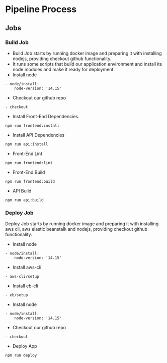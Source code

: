 # Pipeline Process
## Jobs
### Build Job
- Build Job starts by running docker image and preparing it with installing nodejs, providing checkout github functionality. 
- It runs some scripts that build our application environment and install its node modules and make it ready for deployment.
- Install node
```
- node/install:
    node-version: '14.15'      
```
- Checkout our github repo
```
- checkout
```
- Install Front-End Dependencies.
```
npm run frontend:install
```
- Install API Dependencies
```
npm run api:install
```
- Front-End Lint
```
npm run frontend:lint
```
- Front-End Build
```
npm run frontend:build
```
- API Build
```
npm run api:build
```
### Deploy Job
Deploy Job starts by running docker image and preparing it with installing aws cli, aws elastic beanstalk and nodejs, providing checkout github functionality.
- Install node
```
- node/install:
    node-version: '14.15'      
```
- Install aws-cli
```
- aws-cli/setup      
```
- Install eb-cli
```
- eb/setup  
```
- Install node
```
- node/install:
    node-version: '14.15'      
```
- Checkout our github repo
```
- checkout
```
- Deploy App
```
npm run deploy
```

